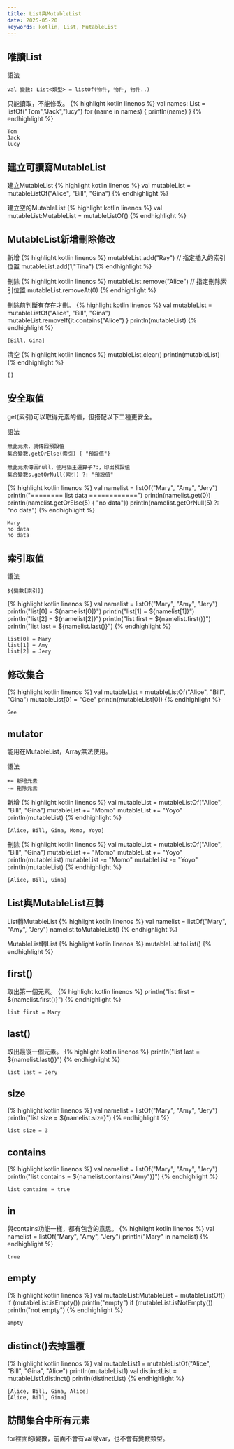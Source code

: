 ```yaml
---
title: List與MutableList
date: 2025-05-20
keywords: kotlin, List, MutableList
---
```

## 唯讀List
語法
```
val 變數: List<類型> = listOf(物件, 物件, 物件..)
```

只能讀取，不能修改。
{% highlight kotlin linenos %}
val names: List<String> = listOf("Tom","Jack","lucy")
for (name in names) {
    println(name)
}
{% endhighlight %}
```
Tom
Jack
lucy
```

## 建立可讀寫MutableList
建立MutableList
{% highlight kotlin linenos %}
val mutableList = mutableListOf<String>("Alice", "Bill", "Gina")
{% endhighlight %}

建立空的MutableList
{% highlight kotlin linenos %}
val mutableList:MutableList<Int> = mutableListOf()
{% endhighlight %}

## MutableList新增刪除修改
新增
{% highlight kotlin linenos %}
mutableList.add("Ray")
// 指定插入的索引位置
mutableList.add(1,"Tina")
{% endhighlight %}

刪除
{% highlight kotlin linenos %}
mutableList.remove("Alice")
// 指定刪除索引位置
mutableList.removeAt(0)
{% endhighlight %}

刪除前判斷有存在才刪。
{% highlight kotlin linenos %}
val mutableList = mutableListOf<String>("Alice", "Bill", "Gina")
mutableList.removeIf{it.contains("Alice") }
println(mutableList)
{% endhighlight %}
```
[Bill, Gina]
```

清空
{% highlight kotlin linenos %}
mutableList.clear()
println(mutableList)
{% endhighlight %}
```
[]
```

## 安全取值
get(索引)可以取得元素的值，但搭配以下二種更安全。

語法
```
無此元素，就傳回預設值
集合變數.getOrElse(索引) { "預設值"}

無此元素傳回null，使用貓王運算子?:，印出預設值
集合變數s.getOrNull(索引) ?: "預設值"
```

{% highlight kotlin linenos %}
val namelist = listOf<String>("Mary", "Amy", "Jery")
println("======== list data ============")
println(namelist.get(0))
println(namelist.getOrElse(5) { "no data"})
println(namelist.getOrNull(5) ?: "no data")
{% endhighlight %}
```
Mary
no data
no data
```

## 索引取值
語法
```
${變數[索引]}
```
{% highlight kotlin linenos %}
val namelist = listOf<String>("Mary", "Amy", "Jery")
println("list[0] = ${namelist[0]}")
println("list[1] = ${namelist[1]}")
println("list[2] = ${namelist[2]}")
println("list first = ${namelist.first()}")
println("list last = ${namelist.last()}")
{% endhighlight %}
```
list[0] = Mary
list[1] = Amy
list[2] = Jery
```

## 修改集合
{% highlight kotlin linenos %}
val mutableList = mutableListOf<String>("Alice", "Bill", "Gina")
mutableList[0] = "Gee"
println(mutableList[0])
{% endhighlight %}
```
Gee
```

## mutator
能用在MutableList，Array無法使用。

語法
```
+= 新增元素
-= 刪除元素
```

新增
{% highlight kotlin linenos %}
val mutableList = mutableListOf<String>("Alice", "Bill", "Gina")
mutableList += "Momo"
mutableList += "Yoyo"
println(mutableList)
{% endhighlight %}
```
[Alice, Bill, Gina, Momo, Yoyo]
```

刪除
{% highlight kotlin linenos %}
val mutableList = mutableListOf<String>("Alice", "Bill", "Gina")
mutableList += "Momo"
mutableList += "Yoyo"
println(mutableList)
mutableList -= "Momo"
mutableList -= "Yoyo"
println(mutableList)
{% endhighlight %}
```
[Alice, Bill, Gina]
```

## List與MutableList互轉
List轉MutableList
{% highlight kotlin linenos %}
val namelist = listOf<String>("Mary", "Amy", "Jery")
namelist.toMutableList()
{% endhighlight %}

MutableList轉List
{% highlight kotlin linenos %}
mutableList.toList()
{% endhighlight %}

## first()
取出第一個元素。
{% highlight kotlin linenos %}
println("list first = ${namelist.first()}")
{% endhighlight %}
```
list first = Mary
```

## last()
取出最後一個元素。
{% highlight kotlin linenos %}
println("list last = ${namelist.last()}")
{% endhighlight %}
```
list last = Jery
```

## size
{% highlight kotlin linenos %}
val namelist = listOf<String>("Mary", "Amy", "Jery")
println("list size = ${namelist.size}")
{% endhighlight %}
```
list size = 3
```

## contains
{% highlight kotlin linenos %}
val namelist = listOf<String>("Mary", "Amy", "Jery")
println("list contains = ${namelist.contains("Amy")}")
{% endhighlight %}
```
list contains = true
```

## in 
與contains功能一樣，都有包含的意思。
{% highlight kotlin linenos %}
val namelist = listOf<String>("Mary", "Amy", "Jery")
println("Mary" in namelist)
{% endhighlight %}
```
true
```

## empty
{% highlight kotlin linenos %}
val mutableList:MutableList<Int> = mutableListOf()
if (mutableList.isEmpty())
    println("empty")
if (mutableList.isNotEmpty())
    println("not empty")
{% endhighlight %}
```
empty
```

## distinct()去掉重覆
{% highlight kotlin linenos %}
val mutableList1 = mutableListOf<String>("Alice", "Bill", "Gina", "Alice")
println(mutableList1)
val distinctList  = mutableList1.distinct()
println(distinctList)
{% endhighlight %}
```
[Alice, Bill, Gina, Alice]
[Alice, Bill, Gina]
```

## 訪問集合中所有元素
for裡面的i變數，前面不會有val或var，也不會有變數類型。


